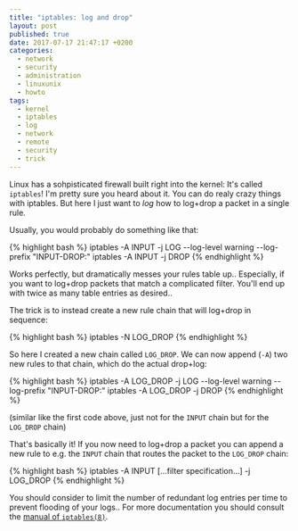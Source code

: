```yaml
---
title: "iptables: log and drop"
layout: post
published: true
date: 2017-07-17 21:47:17 +0200
categories:
  - network
  - security
  - administration
  - linuxunix
  - howto
tags:
  - kernel
  - iptables
  - log
  - network
  - remote
  - security
  - trick
---
```


Linux has a sohpisticated firewall built right into the kernel: It's called `iptables`!
I'm pretty sure you heard about it.
You can do realy crazy things with iptables.
But here I just want to *log* how to log+drop a packet in a single rule.

Usually, you would probably do something like that:

{% highlight bash %}
iptables -A INPUT -j LOG --log-level warning --log-prefix "INPUT-DROP:"
iptables -A INPUT -j DROP
{% endhighlight %}

Works perfectly, but dramatically messes your rules table up..
Especially, if you want to log+drop packets that match a complicated filter.
You'll end up with twice as many table entries as desired..

The trick is to instead create a new rule chain that will log+drop in sequence:

{% highlight bash %}
iptables -N LOG_DROP
{% endhighlight %}

So here I created a new chain called `LOG_DROP`.
We can now append (`-A`) two new rules to that chain, which do the actual drop+log:

{% highlight bash %}
iptables -A LOG_DROP -j LOG --log-level warning --log-prefix "INPUT-DROP:"
iptables -A LOG_DROP -j DROP
{% endhighlight %}

(similar like the first code above, just not for the `INPUT` chain but for the `LOG_DROP` chain)

That's basically it!
If you now need to log+drop a packet you can append a new rule to e.g. the `INPUT` chain that routes the packet to the `LOG_DROP` chain:

{% highlight bash %}
iptables -A INPUT [...filter specification...] -j LOG_DROP
{% endhighlight %}


You should consider to limit the number of redundant log entries per time to prevent flooding of your logs..
For more documentation you should consult the [manual of `iptables(8)`](https://linux.die.net/man/8/iptables).

